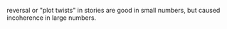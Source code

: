 reversal or "plot twists" in stories are good in small numbers, but caused incoherence in large numbers.
